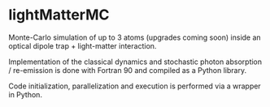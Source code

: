 # lightMatterMC
Monte-Carlo simulation of up to 3 atoms (upgrades coming soon) inside an optical dipole trap + light-matter interaction.

Implementation of the classical dynamics and stochastic photon absorption / re-emission is done with Fortran 90 and compiled as a Python library.

Code initialization, parallelization and execution is performed via a wrapper in Python. 
